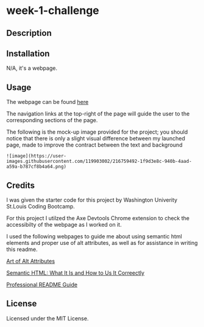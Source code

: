 # week-1-challenge

## Description


## Installation

N/A, it's a webpage.

## Usage

The webpage can be found [here]()

The navigation links at the top-right of the page will guide the user to the corresponding sections of the page.

The following is the mock-up image provided for the project; you should notice that there is only a slight visual difference between my launched page, made to improve the contract between the text and background
   
    ![image](https://user-images.githubusercontent.com/119903002/216759492-1f9d3e8c-940b-4aad-a59a-b787cf8b4a64.png)

## Credits

I was given the starter code for this project by Washington Univerity St.Louis Coding Bootcamp.

For this project I utilzed the Axe Devtools Chrome extension to check the accessibilty of the webpage as I worked on it.

I used the following webpages to guide me about using semantic html elements and proper use of alt attributes, as well as for assistance in writing this readme.

[Art of Alt Attributes](https://accessible360.com/accessible360-blog/2020-11-10-the-art-of-alt-attributes/)

[Semantic HTML: What It Is and How to Us It Correectly](semrush.com/blog/semantic-html5-guide/)

[Professional README Guide](coding-boot-camp.github.io/full-stack/github/professional-readme-guide)

## License

Licensed under the MIT License.
